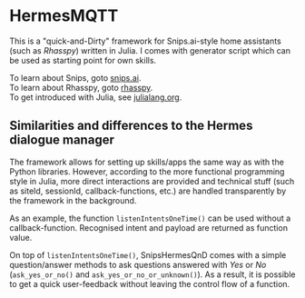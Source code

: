 # HermesMQTT

This is a "quick-and-Dirty" framework for Snips.ai-style home assistants 
(such as *Rhasspy*)
written in Julia.
I comes with generator script
which can be used as starting point for own skills.

To learn about Snips, goto [snips.ai](https://docs.snips.ai/reference/).    
To learn about Rhasspy, goto 
[rhasspy](https://rhasspy.readthedocs.io/en/latest/).       
To get introduced with Julia, see [julialang.org](https://julialang.org/).


## Similarities and differences to the Hermes dialogue manager

The framework allows for setting up skills/apps the same way as
with the Python libraries. However, according to the more functional
programming style in Julia, more direct interactions are provided
and
technical stuff (such as siteId, sessionId, callback-functions, etc.)
are handled transparently by the framework in the background.

As an example, the function `listenIntentsOneTime()` can be used
without a callback-function. Recognised intent and payload
are returned as function value.

On top of `listenIntentsOneTime()`, SnipsHermesQnD comes with
a simple question/answer methods to
ask questions answered with *Yes* or *No*
(`ask_yes_or_no()` and `ask_yes_or_no_or_unknown()`).
As a result, it is possible to get a quick user-feedback without leaving
the control flow of a function.
